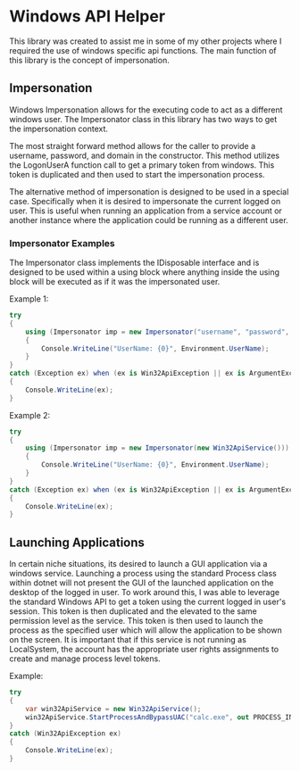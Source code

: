 # Windows API Helper

This library was created to assist me in some of my other projects where I
required the use of windows specific api functions. The main function of this
library is the concept of impersonation.

## Impersonation

Windows Impersonation allows for the executing code to act as a different
windows user. The Impersonator class in this library has two ways to get the
impersonation context.

The most straight forward method allows for the caller to provide a username,
password, and domain in the constructor. This method utilizes the LogonUserA
function call to get a primary token from windows. This token is duplicated and
then used to start the impersonation process.

The alternative method of impersonation is designed to be used in a special
case. Specifically when it is desired to impersonate the current logged on user.
This is useful when running an application from a service account or another
instance where the application could be running as a different user.

### Impersonator Examples

The Impersonator class implements the IDisposable interface and is designed to
be used within a using block where anything inside the using block will be
executed as if it was the impersonated user.

Example 1:

```C#
try
{
    using (Impersonator imp = new Impersonator("username", "password", "domain"))
    {
        Console.WriteLine("UserName: {0}", Environment.UserName);
    }
}
catch (Exception ex) when (ex is Win32ApiException || ex is ArgumentException)
{
    Console.WriteLine(ex);
}
```

Example 2:

```C#
try
{
    using (Impersonator imp = new Impersonator(new Win32ApiService()))
    {
        Console.WriteLine("UserName: {0}", Environment.UserName);
    }
}
catch (Exception ex) when (ex is Win32ApiException || ex is ArgumentException)
{
    Console.WriteLine(ex);
}
```

## Launching Applications

In certain niche situations, its desired to launch a GUI application via a
windows service. Launching a process using the standard Process class within
dotnet will not present the GUI of the launched application on the desktop of
the logged in user. To work around this, I was able to leverage the standard
Windows API to get a token using the current logged in user's session. This
token is then duplicated and the elevated to the same permission level as the
service. This token is then used to launch the process as the specified user
which will allow the application to be shown on the screen. It is important that
if this service is not running as LocalSystem, the account has the appropriate
user rights assignments to create and manage process level tokens.

Example:

```C#
try
{
    var win32ApiService = new Win32ApiService();
    win32ApiService.StartProcessAndBypassUAC("calc.exe", out PROCESS_INFORMATION procInfo),
}
catch (Win32ApiException ex)
{
    Console.WriteLine(ex);
}
```
